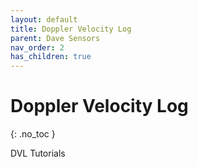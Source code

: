 ```yaml
---
layout: default
title: Doppler Velocity Log
parent: Dave Sensors
nav_order: 2
has_children: true
---
```


# Doppler Velocity Log
{: .no_toc }

DVL Tutorials
